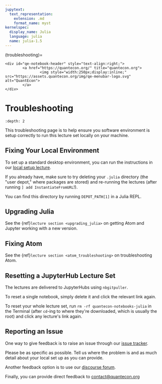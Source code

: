 ```yaml
---
jupytext:
  text_representation:
    extension: .md
    format_name: myst
kernelspec:
  display_name: Julia
  language: julia
  name: julia-1.5
---
```


(troubleshooting)=
```{raw} html
<div id="qe-notebook-header" style="text-align:right;">
        <a href="https://quantecon.org/" title="quantecon.org">
                <img style="width:250px;display:inline;" src="https://assets.quantecon.org/img/qe-menubar-logo.svg" alt="QuantEcon">
        </a>
</div>
```

# Troubleshooting

```{contents} Contents
:depth: 2
```

This troubleshooting page is to help ensure you software environment is setup correctly
to run this lecture set locally on your machine.

## Fixing Your Local Environment

To set up a standard desktop environment, you can run the instructions in our [local setup lecture](https://julia.quantecon.org/getting_started_julia/getting_started.html#Desktop-Installation-of-Julia-and-Jupyter).

If you already have, make sure to try deleting your `.julia` directory (the "user depot," where packages are stored) and re-running the lectures (after running `] add InstantiateFromURL`!).

You can find this directory by running `DEPOT_PATH[1]` in a Julia REPL.

## Upgrading Julia

See the {ref}`lecture section <upgrading_julia>` on getting Atom and Jupyter working with a new version.

## Fixing Atom

See the {ref}`lecture section <atom_troubleshooting>` on troubleshooting Atom.

## Resetting a JupyterHub Lecture Set

The lectures are delivered to JupyterHubs using `nbgitpuller`.

To reset a single notebook, simply delete it and click the relevant link again.

To reset your whole lecture set, run `rm -rf quantecon-notebooks-julia` in the Terminal (after `cd`-ing to where they're downloaded, which is usually the root) and click any lecture's link again.

## Reporting an Issue

One way to give feedback is to raise an issue through our [issue tracker](https://github.com/QuantEcon/lecture-source-py/issues).

Please be as specific as possible.  Tell us where the problem is and as much
detail about your local set up as you can provide.

Another feedback option is to use our [discourse forum](https://discourse.quantecon.org/).

Finally, you can provide direct feedback to [contact@quantecon.org](mailto:contact@quantecon.org)

